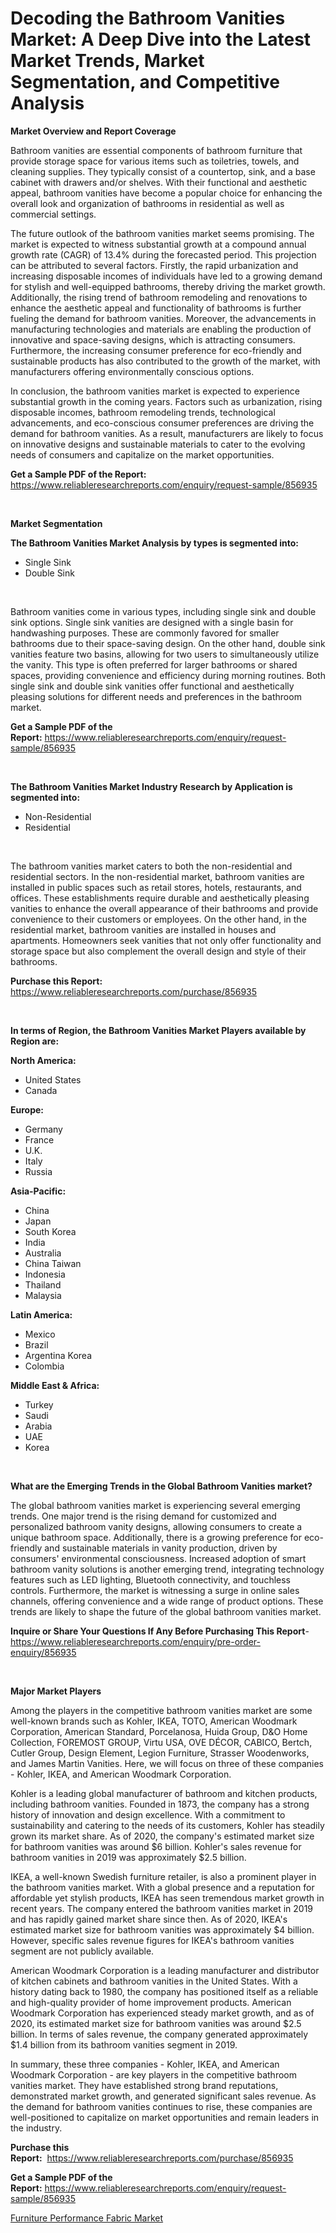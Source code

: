<p><h1>Decoding the Bathroom Vanities Market: A Deep Dive into the Latest Market Trends, Market Segmentation, and Competitive Analysis</h1></p><p><strong>Market Overview and Report Coverage</strong></p>
<p><p>Bathroom vanities are essential components of bathroom furniture that provide storage space for various items such as toiletries, towels, and cleaning supplies. They typically consist of a countertop, sink, and a base cabinet with drawers and/or shelves. With their functional and aesthetic appeal, bathroom vanities have become a popular choice for enhancing the overall look and organization of bathrooms in residential as well as commercial settings.</p><p>The future outlook of the bathroom vanities market seems promising. The market is expected to witness substantial growth at a compound annual growth rate (CAGR) of 13.4% during the forecasted period. This projection can be attributed to several factors. Firstly, the rapid urbanization and increasing disposable incomes of individuals have led to a growing demand for stylish and well-equipped bathrooms, thereby driving the market growth. Additionally, the rising trend of bathroom remodeling and renovations to enhance the aesthetic appeal and functionality of bathrooms is further fueling the demand for bathroom vanities. Moreover, the advancements in manufacturing technologies and materials are enabling the production of innovative and space-saving designs, which is attracting consumers. Furthermore, the increasing consumer preference for eco-friendly and sustainable products has also contributed to the growth of the market, with manufacturers offering environmentally conscious options.</p><p>In conclusion, the bathroom vanities market is expected to experience substantial growth in the coming years. Factors such as urbanization, rising disposable incomes, bathroom remodeling trends, technological advancements, and eco-conscious consumer preferences are driving the demand for bathroom vanities. As a result, manufacturers are likely to focus on innovative designs and sustainable materials to cater to the evolving needs of consumers and capitalize on the market opportunities.</p></p>
<p><strong>Get a Sample PDF of the Report:</strong> <a href="https://www.reliableresearchreports.com/enquiry/request-sample/856935">https://www.reliableresearchreports.com/enquiry/request-sample/856935</a></p>
<p>&nbsp;</p>
<p><strong>Market Segmentation</strong></p>
<p><strong>The Bathroom Vanities Market Analysis by types is segmented into:</strong></p>
<p><ul><li>Single Sink</li><li>Double Sink</li></ul></p>
<p>&nbsp;</p>
<p><p>Bathroom vanities come in various types, including single sink and double sink options. Single sink vanities are designed with a single basin for handwashing purposes. These are commonly favored for smaller bathrooms due to their space-saving design. On the other hand, double sink vanities feature two basins, allowing for two users to simultaneously utilize the vanity. This type is often preferred for larger bathrooms or shared spaces, providing convenience and efficiency during morning routines. Both single sink and double sink vanities offer functional and aesthetically pleasing solutions for different needs and preferences in the bathroom market.</p></p>
<p><strong>Get a Sample PDF of the Report:</strong>&nbsp;<a href="https://www.reliableresearchreports.com/enquiry/request-sample/856935">https://www.reliableresearchreports.com/enquiry/request-sample/856935</a></p>
<p>&nbsp;</p>
<p><strong>The Bathroom Vanities Market Industry Research by Application is segmented into:</strong></p>
<p><ul><li>Non-Residential</li><li>Residential</li></ul></p>
<p>&nbsp;</p>
<p><p>The bathroom vanities market caters to both the non-residential and residential sectors. In the non-residential market, bathroom vanities are installed in public spaces such as retail stores, hotels, restaurants, and offices. These establishments require durable and aesthetically pleasing vanities to enhance the overall appearance of their bathrooms and provide convenience to their customers or employees. On the other hand, in the residential market, bathroom vanities are installed in houses and apartments. Homeowners seek vanities that not only offer functionality and storage space but also complement the overall design and style of their bathrooms.</p></p>
<p><strong>Purchase this Report:</strong>&nbsp; <a href="https://www.reliableresearchreports.com/purchase/856935">https://www.reliableresearchreports.com/purchase/856935</a></p>
<p>&nbsp;</p>
<p><strong>In terms of Region, the Bathroom Vanities Market Players available by Region are:</strong></p>
<p>
    <p> <strong> North America: </strong>
        <ul>
            <li>United States</li>
            <li>Canada</li>
        </ul>
        </p> 
    <p> <strong> Europe: </strong>
        <ul>
            <li>Germany</li>
            <li>France</li>
            <li>U.K.</li>
            <li>Italy</li>
            <li>Russia</li>
        </ul>
        </p> 
    <p> <strong> Asia-Pacific: </strong>
        <ul>
            <li>China</li>
            <li>Japan</li>
            <li>South Korea</li>
            <li>India</li>
            <li>Australia</li>
            <li>China Taiwan</li>
            <li>Indonesia</li>
            <li>Thailand</li>
            <li>Malaysia</li>
        </ul>
        </p> 
    <p> <strong> Latin America: </strong>
        <ul>
            <li>Mexico</li>
            <li>Brazil</li>
            <li>Argentina Korea</li>
            <li>Colombia</li>
        </ul>
        </p> 
    <p> <strong> Middle East & Africa: </strong>
        <ul>
            <li>Turkey</li>
            <li>Saudi</li>
            <li>Arabia</li>
            <li>UAE</li>
            <li>Korea</li>
        </ul>
    </p>
    </p>
<p>&nbsp;</p>
<p><strong>What are the Emerging Trends in the Global Bathroom Vanities market?</strong></p>
<p><p>The global bathroom vanities market is experiencing several emerging trends. One major trend is the rising demand for customized and personalized bathroom vanity designs, allowing consumers to create a unique bathroom space. Additionally, there is a growing preference for eco-friendly and sustainable materials in vanity production, driven by consumers' environmental consciousness. Increased adoption of smart bathroom vanity solutions is another emerging trend, integrating technology features such as LED lighting, Bluetooth connectivity, and touchless controls. Furthermore, the market is witnessing a surge in online sales channels, offering convenience and a wide range of product options. These trends are likely to shape the future of the global bathroom vanities market.</p></p>
<p><strong>Inquire or Share Your Questions If Any Before Purchasing This Report</strong>- <a href="https://www.reliableresearchreports.com/enquiry/pre-order-enquiry/856935">https://www.reliableresearchreports.com/enquiry/pre-order-enquiry/856935</a></p>
<p>&nbsp;</p>
<p><strong>Major Market Players</strong></p>
<p><p>Among the players in the competitive bathroom vanities market are some well-known brands such as Kohler, IKEA, TOTO, American Woodmark Corporation, American Standard, Porcelanosa, Huida Group, D&O Home Collection, FOREMOST GROUP, Virtu USA, OVE DÉCOR, CABICO, Bertch, Cutler Group, Design Element, Legion Furniture, Strasser Woodenworks, and James Martin Vanities. Here, we will focus on three of these companies - Kohler, IKEA, and American Woodmark Corporation.</p><p>Kohler is a leading global manufacturer of bathroom and kitchen products, including bathroom vanities. Founded in 1873, the company has a strong history of innovation and design excellence. With a commitment to sustainability and catering to the needs of its customers, Kohler has steadily grown its market share. As of 2020, the company's estimated market size for bathroom vanities was around $6 billion. Kohler's sales revenue for bathroom vanities in 2019 was approximately $2.5 billion.</p><p>IKEA, a well-known Swedish furniture retailer, is also a prominent player in the bathroom vanities market. With a global presence and a reputation for affordable yet stylish products, IKEA has seen tremendous market growth in recent years. The company entered the bathroom vanities market in 2019 and has rapidly gained market share since then. As of 2020, IKEA's estimated market size for bathroom vanities was approximately $4 billion. However, specific sales revenue figures for IKEA's bathroom vanities segment are not publicly available.</p><p>American Woodmark Corporation is a leading manufacturer and distributor of kitchen cabinets and bathroom vanities in the United States. With a history dating back to 1980, the company has positioned itself as a reliable and high-quality provider of home improvement products. American Woodmark Corporation has experienced steady market growth, and as of 2020, its estimated market size for bathroom vanities was around $2.5 billion. In terms of sales revenue, the company generated approximately $1.4 billion from its bathroom vanities segment in 2019.</p><p>In summary, these three companies - Kohler, IKEA, and American Woodmark Corporation - are key players in the competitive bathroom vanities market. They have established strong brand reputations, demonstrated market growth, and generated significant sales revenue. As the demand for bathroom vanities continues to rise, these companies are well-positioned to capitalize on market opportunities and remain leaders in the industry.</p></p>
<p><strong>Purchase this Report:</strong>&nbsp;&nbsp;<a href="https://www.reliableresearchreports.com/purchase/856935">https://www.reliableresearchreports.com/purchase/856935</a></p>
<p></p>
<p><strong>Get a Sample PDF of the Report:</strong>&nbsp;<a href="https://www.reliableresearchreports.com/enquiry/request-sample/856935">https://www.reliableresearchreports.com/enquiry/request-sample/856935</a></p>
<p><p><a href="https://github.com/indrystar/Market-Research-Report-List-1/blob/main/furniture-performance-fabric-market.md">Furniture Performance Fabric Market</a></p></p>